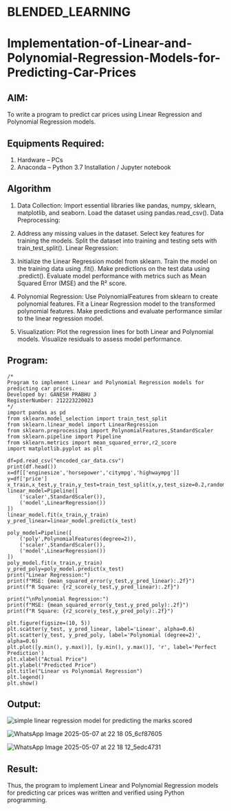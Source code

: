 # BLENDED_LEARNING
# Implementation-of-Linear-and-Polynomial-Regression-Models-for-Predicting-Car-Prices

## AIM:
To write a program to predict car prices using Linear Regression and Polynomial Regression models.

## Equipments Required:
1. Hardware – PCs
2. Anaconda – Python 3.7 Installation / Jupyter notebook

## Algorithm

1. Data Collection:
Import essential libraries like pandas, numpy, sklearn, matplotlib, and seaborn. Load the dataset using pandas.read_csv(). Data Preprocessing:

2. Address any missing values in the dataset.
Select key features for training the models. Split the dataset into training and testing sets with train_test_split(). Linear Regression:

3. Initialize the Linear Regression model from sklearn.
Train the model on the training data using .fit(). Make predictions on the test data using .predict(). Evaluate model performance with metrics such as Mean Squared Error (MSE) and the R² score.

4. Polynomial Regression:
Use PolynomialFeatures from sklearn to create polynomial features. Fit a Linear Regression model to the transformed polynomial features. Make predictions and evaluate performance similar to the linear regression model.

5. Visualization:
Plot the regression lines for both Linear and Polynomial models. Visualize residuals to assess model performance.

## Program:
```
/*
Program to implement Linear and Polynomial Regression models for predicting car prices.
Developed by: GANESH PRABHU J
RegisterNumber: 212223220023
*/
import pandas as pd
from sklearn.model_selection import train_test_split
from sklearn.linear_model import LinearRegression
from sklearn.preprocessing import PolynomialFeatures,StandardScaler
from sklearn.pipeline import Pipeline
from sklearn.metrics import mean_squared_error,r2_score
import matplotlib.pyplot as plt

df=pd.read_csv("encoded_car_data.csv")
print(df.head())
x=df[['enginesize','horsepower','citympg','highwaympg']]
y=df['price']
x_train,x_test,y_train,y_test=train_test_split(x,y,test_size=0.2,random_state=42)
linear_model=Pipeline([
    ('scaler',StandardScaler()),
    ('model',LinearRegression())
])
linear_model.fit(x_train,y_train)
y_pred_linear=linear_model.predict(x_test)

poly_model=Pipeline([
    ('poly',PolynomialFeatures(degree=2)),
    ('scaler',StandardScaler()),
    ('model',LinearRegression())
])
poly_model.fit(x_train,y_train)
y_pred_poly=poly_model.predict(x_test)
print("Linear Regression:")
print(f"MSE: {mean_squared_error(y_test,y_pred_linear):.2f}")
print(f"R Square: {r2_score(y_test,y_pred_linear):.2f}")

print("\nPolynomial Regression:")
print(f"MSE: {mean_squared_error(y_test,y_pred_poly):.2f}")
print(f"R Square: {r2_score(y_test,y_pred_poly):.2f}")

plt.figure(figsize=(10, 5))
plt.scatter(y_test, y_pred_linear, label='Linear', alpha=0.6)
plt.scatter(y_test, y_pred_poly, label='Polynomial (degree=2)', alpha=0.6)
plt.plot([y.min(), y.max()], [y.min(), y.max()], 'r', label='Perfect Prediction')
plt.xlabel("Actual Price")
plt.ylabel("Predicted Price")
plt.title("Linear vs Polynomial Regression")
plt.legend()
plt.show() 
```

## Output:
![simple linear regression model for predicting the marks scored](sam.png)

![WhatsApp Image 2025-05-07 at 22 18 05_6cf87605](https://github.com/user-attachments/assets/1952f123-abd5-42d8-bdd1-187d9602dc0a)


![WhatsApp Image 2025-05-07 at 22 18 12_5edc4731](https://github.com/user-attachments/assets/1c03e22f-7f60-4e1e-a941-0581173f3b3c)

## Result:
Thus, the program to implement Linear and Polynomial Regression models for predicting car prices was written and verified using Python programming.
